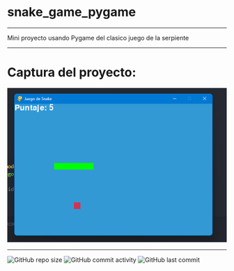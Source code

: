# snake_game_pygame

----

Mini proyecto usando Pygame del clasico juego de la serpiente

-----

# Captura del proyecto:

![Texto alternativo](https://github.com/eliasescalante/snake_game_pygame/blob/main/capture.png)

----

![GitHub repo size](https://img.shields.io/github/repo-size/eliasescalante/snake_game_pygame
)
![GitHub commit activity](https://img.shields.io/github/commit-activity/m/eliasescalante/snake_game_pygame
)
![GitHub last commit](https://img.shields.io/github/last-commit/eliasescalante/snake_game_pygame
)
